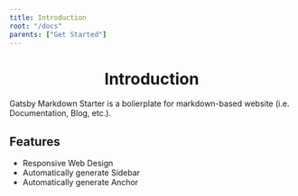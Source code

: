 ```yaml
---
title: Introduction
root: "/docs"
parents: ["Get Started"]
---
```

<h1 align="center">
  Introduction
</h1>

Gatsby Markdown Starter is a bolierplate for markdown-based website (i.e. Documentation, Blog, etc.).

## Features
* Responsive Web Design
* Automatically generate Sidebar
* Automatically generate Anchor